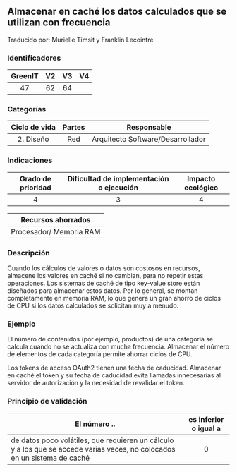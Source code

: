 ## Almacenar en caché los datos calculados que se utilizan con frecuencia
Traducido por: Murielle Timsit y Franklin Lecointre

### Identificadores

| GreenIT | V2  | V3 | V4  |
|:-------:|:----:|:----:|:----:|
|  47   | 62  | 64 | |

### Categorías

| Ciclo de vida | Partes | Responsable |
|:---------:|:----:|:----:|
| 2. Diseño | Red | Arquitecto Software/Desarrollador |

### Indicaciones

| Grado de prioridad   | Dificultad de implementación o ejecución | Impacto ecológico   |
|:-------------------:|:-------------------------:|:---------------------:|
| 4 | 3 | 4 |

|Recursos ahorrados |
|:----------------------------------------------------------:|
| Procesador/ Memoria RAM |

### Descripción

Cuando los cálculos de valores o datos son costosos en recursos, almacene los valores en caché si no cambian, para no repetir estas operaciones.
Los sistemas de caché de tipo key-value store están diseñados para almacenar estos datos. Por lo general, se montan completamente en memoria RAM, lo que genera un gran ahorro de ciclos de CPU si los datos calculados se solicitan muy a menudo.

### Ejemplo

El número de contenidos (por ejemplo, productos) de una categoría se calcula cuando no se actualiza con mucha frecuencia. Almacenar el número de elementos de cada categoría permite ahorrar ciclos de CPU.

Los tokens de acceso OAuth2 tienen una fecha de caducidad. Almacenar en caché el token y su fecha de caducidad evita llamadas innecesarias al servidor de autorización y la necesidad de revalidar el token.

### Principio de validación

| El número ..   | es inferior o igual a   |  
|-------------------|:-------------------------:|
| de datos poco volátiles, que requieren un cálculo y a los que se accede varias veces, no colocados en un sistema de caché  | 0 |
